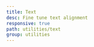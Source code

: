 ```yaml
---
title: Text
desc: Fine tune text alignment
responsive: true
path: utilities/text
group: utilities
---
```

